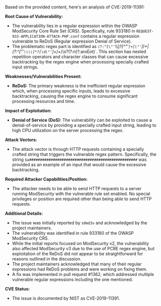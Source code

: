 Based on the provided content, here's an analysis of CVE-2019-11391:

**Root Cause of Vulnerability:**

*   The vulnerability lies in a regular expression within the OWASP ModSecurity Core Rule Set (CRS). Specifically, rule 933180 in `REQUEST-933-APPLICATION-ATTACK-PHP.conf` contains a regular expression vulnerable to ReDoS (Regular expression Denial of Service).
*   The problematic regex part is identified as `(?:^[\"'`\\\\]*?[^\"'`]+[\"'`])+|(?:^[\"'`\\\\]*?[\d\"'`]+)+)\s*?(?:n(?:and|ot)`. This section has nested repetition operators and character classes that can cause excessive backtracking by the regex engine when processing specially crafted input strings.

**Weaknesses/Vulnerabilities Present:**

*   **ReDoS:** The primary weakness is the inefficient regular expression which, when processing specific inputs, leads to excessive backtracking, causing the regex engine to consume significant processing resources and time.

**Impact of Exploitation:**

*   **Denial of Service (DoS):**  The vulnerability can be exploited to cause a denial-of-service by providing a specially crafted input string, leading to high CPU utilization on the server processing the regex.

**Attack Vectors:**

*   The attack vector is through HTTP requests containing a specially crafted string that triggers the vulnerable regex pattern. Specifically, the string `$a##################################################` was provided as an example of an input that would cause the excessive backtracking.

**Required Attacker Capabilities/Position:**

*   The attacker needs to be able to send HTTP requests to a server running ModSecurity with the vulnerable rule set enabled. No special privileges or position are required other than being able to send HTTP requests.

**Additional Details:**

*   The issue was initially reported by `s0md3v` and acknowledged by the project maintainers.
*   The vulnerability was identified in rule 933180 of the OWASP ModSecurity CRS.
*   While the initial reports focused on ModSecurity v2, the vulnerability also affected ModSecurity v3 due to the use of PCRE regex engine, but exploitation of the ReDoS did not appear to be straightforward for reasons outlined in the discussion.
*   The project maintainers acknowledged that many of their regular expressions had ReDoS problems and were working on fixing them.
*   A fix was implemented in pull request #1362, which addressed multiple vulnerable regular expressions including the one mentioned.

**CVE Status:**

*   The issue is documented by NIST as CVE-2019-11391.